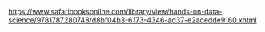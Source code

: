 https://www.safaribooksonline.com/library/view/hands-on-data-science/9781787280748/d8bf04b3-6173-4346-ad37-e2adedde9160.xhtml

